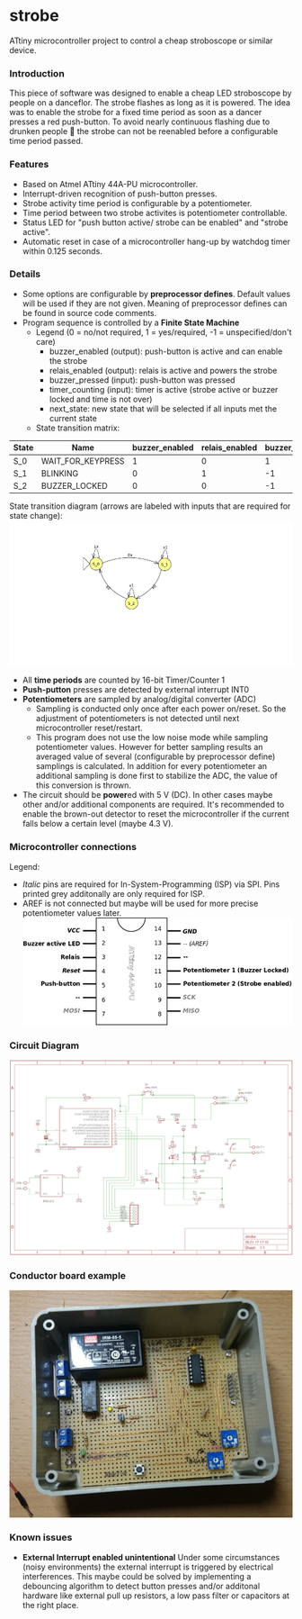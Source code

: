 # strobe
ATtiny microcontroller project to control a cheap stroboscope or similar device. 

### Introduction
This piece of software was designed to enable a cheap LED stroboscope by people on a danceflor. The strobe flashes as long as it is powered. The idea was to enable the strobe for a fixed time period as soon as a dancer presses a red push-button. To avoid nearly continuous flashing due to drunken people :dancers: the strobe can not be reenabled before a configurable time period passed.

### Features
- Based on Atmel ATtiny 44A-PU microcontroller.
- Interrupt-driven recognition of push-button presses.
- Strobe activity time period is configurable by a potentiometer.
- Time period between two strobe activites is potentiometer controllable.
- Status LED for "push button active/ strobe can be enabled" and "strobe active".
- Automatic reset in case of a microcontroller hang-up by watchdog timer within 0.125 seconds.

### Details
- Some options are configurable by **preprocessor defines**. Default values will be used if they are not given. Meaning of preprocessor defines can be found in source code comments.
- Program sequence is controlled by a **Finite State Machine**
    - Legend (0 = no/not required, 1 = yes/required, -1 = unspecified/don't care)
        - buzzer_enabled (output): push-button is active and can enable the strobe
        - relais_enabled (output): relais is active and powers the strobe
        - buzzer_pressed (input): push-button was pressed
        - timer_counting (input): timer is active (strobe active or buzzer locked and time is not over)
        - next_state: new state that will be selected if all inputs met the current state
    - State transition matrix:

State | Name | buzzer_enabled | relais_enabled | buzzer_pressed | timer_counting | next_state
------|------|----------------|----------------|----------------|----------------|------------
S_0 | WAIT_FOR_KEYPRESS | 1 | 0 | 1 | -1 | BLINKING
S_1 | BLINKING | 0 | 1 | -1 | 0 | BUZZER_LOCKED
S_2 | BUZZER_LOCKED | 0 | 0 | -1 | 0 | WAIT_FOR_KEYPRESS

State transition diagram (arrows are labeled with inputs that are required for state change):
![](doc/FSM.png?raw=true)

- All **time periods** are counted  by 16-bit Timer/Counter 1
- **Push-putton** presses are detected by external interrupt INT0
- **Potentiometers** are sampled by analog/digital converter (ADC)
    - Sampling is conducted only once after each power on/reset. So the adjustment of potentiometers is not detected until next microcontroller reset/restart.
    - This program does not use the low noise mode while sampling potentiometer values. However for better sampling results an averaged value of several (configurable by preprocessor define) samplings is calculated. In addition for every potentiometer an additional sampling is done first to stabilize the ADC, the value of this conversion is thrown.
- The circuit should be **power**ed with 5 V (DC). In other cases maybe other and/or additional components are required. It's recommended to enable the brown-out detector to reset the microcontroller if the current falls below a certain level (maybe 4.3 V).

### Microcontroller connections
Legend:
- *Italic* pins are required for In-System-Programming (ISP) via SPI. Pins printed grey additonally are only required for ISP.
- AREF is not connected but maybe will be used for more precise potentiometer values later. 
![](doc/microcontroller.png?raw=true)

### Circuit Diagram
![](doc/layout/circuit_diagram.png?raw=true)

### Conductor board example
![](doc/pictures/conductor_board_case.JPG?raw=true)

### Known issues
- __External Interrupt enabled unintentional__
Under some circumstances (noisy environments) the external interrupt is triggered by electrical interferences. This maybe could be solved by implementing a debouncing algorithm to detect button presses and/or additonal hardware like external pull up resistors, a low pass filter or capacitors at the right place.
